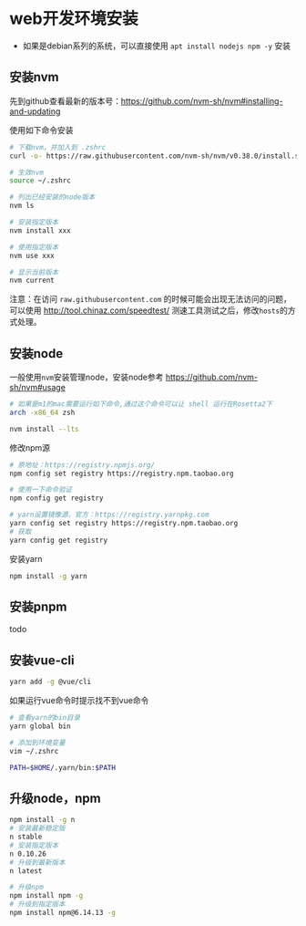 # web开发环境安装

* 如果是debian系列的系统，可以直接使用 `apt install nodejs npm -y` 安装

## 安装nvm

先到github查看最新的版本号：https://github.com/nvm-sh/nvm#installing-and-updating

使用如下命令安装
```bash
# 下载nvm，并加入到 .zshrc
curl -o- https://raw.githubusercontent.com/nvm-sh/nvm/v0.38.0/install.sh | bash

# 生效nvm
source ~/.zshrc

# 列出已经安装的node版本
nvm ls

# 安装指定版本
nvm install xxx

# 使用指定版本
nvm use xxx

# 显示当前版本
nvm current
```

注意：在访问 `raw.githubusercontent.com` 的时候可能会出现无法访问的问题，可以使用 http://tool.chinaz.com/speedtest/ 测速工具测试之后，修改`hosts`的方式处理。

## 安装node

一般使用`nvm`安装管理node，安装node参考 https://github.com/nvm-sh/nvm#usage

```bash
# 如果是m1的mac需要运行如下命令,通过这个命令可以让 shell 运行在Rosetta2下
arch -x86_64 zsh

nvm install --lts
```

修改npm源

```bash
# 原地址：https://registry.npmjs.org/
npm config set registry https://registry.npm.taobao.org

# 使用一下命令验证
npm config get registry

# yarn设置镜像源，官方：https://registry.yarnpkg.com
yarn config set registry https://registry.npm.taobao.org
# 获取
yarn config get registry
```

安装yarn

```bash
npm install -g yarn
```

## 安装pnpm

todo

## 安装vue-cli

```bash
yarn add -g @vue/cli
```

如果运行vue命令时提示找不到vue命令

```bash
# 查看yarn的bin目录
yarn global bin

# 添加到环境变量
vim ~/.zshrc

PATH=$HOME/.yarn/bin:$PATH
```

## 升级node，npm

```bash
npm install -g n
# 安装最新稳定版
n stable
# 安装指定版本
n 0.10.26
# 升级到最新版本
n latest

# 升级npm
npm install npm -g
# 升级到指定版本
npm install npm@6.14.13 -g
```
